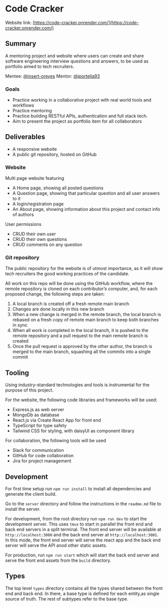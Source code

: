 # Code Cracker

Website link: [https://code-cracker.onrender.com/](https://code-cracker.onrender.com/)

## Summary

A mentoring project and website where users can create and share software engineering interview questions and answers, to be used as portfolio aimed to tech recruiters.

Mentee: [@insert-oreyes](https://github.com/insert-oreyes)
Mentor: [@jportella93](https://github.com/jportella93)

### Goals

- Practice working in a collaborative project with real world tools and workflows
- Practice mentoring
- Practice building RESTful APIs, authentication and full stack tech.
- Aim to present the project as portfolio item for all collaborators

## Deliverables

- A responsive website
- A public git repository, hosted on GitHub

### Website

Multi page website featuring

- A Home page, showing all posted questions
- A Question page, showing that particular question and all user answers to it
- A login/registration page
- An About page, showing information about this project and contact info of authors

User permissions

- CRUD their own user
- CRUD their own questions
- CRUD comments on any question

### Git repository

The public repository for the website is of utmost importance, as it will show tech recruiters the good working practices of the candidate.

All work on this repo will be done using the GitHub workflow, where the remote repository is cloned on each contributor’s computer, and, for each proposed change, the following steps are taken:

1. A local branch is created off a fresh remote main branch
1. Changes are done locally in this new branch
1. When a new change is merged in the remote branch, the local branch is rebased on a fresh copy of remote main branch to keep both branches in sync
1. When all work is completed in the local branch, it is pushed to the remote repository and a pull request to the main remote branch is created
1. Once the pull request is approved by the other author, the branch is merged to the main branch, squashing all the commits into a single commit

## Tooling

Using industry-standard technologies and tools is instrumental for the purpose of this project.

For the website, the following code libraries and frameworks will be used:

- Express.js as web server
- MongoDb as database
- React.js via Create React App for front end
- TypeScript for type safety
- Tailwind CSS for styling, with daisyUI as component library

For collaboration, the following tools will be used

- Slack for communication
- GitHub for code collaboration
- Jira for project management

## Development

For first time setup run `npm run install` to install all dependencies and generate the client build.

Go to the `server` directory and follow the instructions in the `readme.md` file to install the server.

For development, from the root directory run `npm run dev` to start the development server. This uses `tmux` to start in parallel the front end and back end servers in a split terminal. The front end server will be available at `http://localhost:3000` and the back end server at `http://localhost:3001`. In this mode, the front end server will serve the react app and the back end server will serve the API anod other static assets.

For production, run `npm run start` which will start the back end server and serve the front end assets from the `build` directory.

## Types

The top level `types` directory contains all the types shared between the front end and back end. In there, a base type is defined for each entity,as single source of truth. The rest of subtypes refer to the base type.
